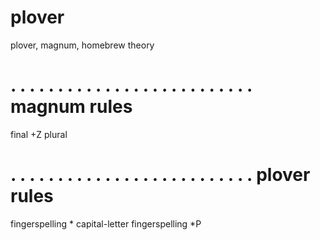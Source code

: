 # plover
plover, magnum, homebrew theory 


. . . . . . . . . . . . . . . . . . . . . . . . . .
magnum rules 
=====================
final +Z plural 




. . . . . . . . . . . . . . . . . . . . . . . . . .
plover rules 
=====================
fingerspelling *
capital-letter fingerspelling *P 
